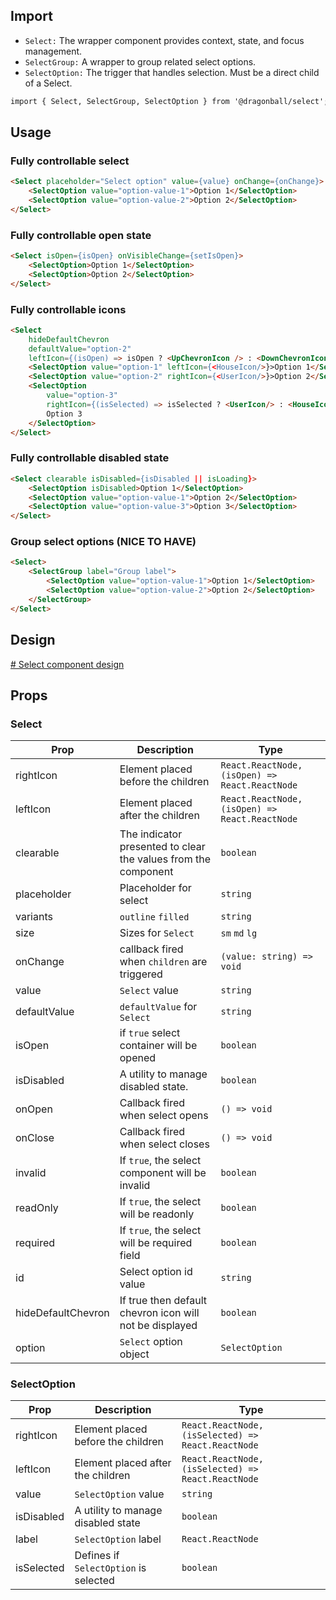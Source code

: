 ## Import

- `Select:` The wrapper component provides context, state, and focus management.
- `SelectGroup:` A wrapper to group related select options.
- `SelectOption:` The trigger that handles selection. Must be a direct child of a Select.

```html
import { Select, SelectGroup, SelectOption } from '@dragonball/select';
```

## Usage

### Fully controllable select
```html
<Select placeholder="Select option" value={value} onChange={onChange}>
    <SelectOption value="option-value-1">Option 1</SelectOption>
    <SelectOption value="option-value-2">Option 2</SelectOption>
</Select>
```

### Fully controllable open state
```html
<Select isOpen={isOpen} onVisibleChange={setIsOpen}>
    <SelectOption>Option 1</SelectOption>
    <SelectOption>Option 2</SelectOption>
</Select>
```

### Fully controllable icons
```html
<Select
    hideDefaultChevron
    defaultValue="option-2"
    leftIcon={(isOpen) => isOpen ? <UpChevronIcon /> : <DownChevronIcon />}>
    <SelectOption value="option-1" leftIcon={<HouseIcon/>}>Option 1</SelectOption>
    <SelectOption value="option-2" rightIcon={<UserIcon/>}>Option 2</SelectOption>
    <SelectOption
        value="option-3"
        rightIcon={(isSelected) => isSelected ? <UserIcon/> : <HouseIcon/>}>
        Option 3
    </SelectOption>
</Select>
```

### Fully controllable disabled state
```html
<Select clearable isDisabled={isDisabled || isLoading}>
    <SelectOption isDisabled>Option 1</SelectOption>
    <SelectOption value="option-value-1">Option 2</SelectOption>
    <SelectOption value="option-value-3">Option 3</SelectOption>
</Select>
```

### Group select options (NICE TO HAVE)
```html
<Select>
    <SelectGroup label="Group label">
        <SelectOption value="option-value-1">Option 1</SelectOption>
        <SelectOption value="option-value-2">Option 2</SelectOption>
    </SelectGroup>
</Select>
```

## Design

[# Select component design](https://www.figma.com/file/PHVkW8n5AbpBAu3KU2Qlt6/Select-component-mock)

## Props

### Select

| Prop                | Description                                                    | Type                                           |
|---------------------|----------------------------------------------------------------|------------------------------------------------|
| rightIcon           | Element placed before the children                             | `React.ReactNode, (isOpen) => React.ReactNode` |
| leftIcon            | Element placed after the children                              | `React.ReactNode, (isOpen) => React.ReactNode` |
| clearable           | The indicator presented to clear the values from the component | `boolean`                                      |
| placeholder         | Placeholder for select                                         | `string `                                      |
| variants            | `outline` `filled`                                              | `string`                                       |
| size                | Sizes for `Select`                                             | `sm` `md` `lg`                                 |
| onChange            | callback fired when `children` are triggered                    | `(value: string) => void`                      | |
| value               | `Select` value                                                 | `string`                                       |
| defaultValue        | `defaultValue` for `Select`                                    | `string`                                       |
| isOpen              | if `true` select container will be opened                      | `boolean`                                      |
| isDisabled          | A utility to manage disabled state.                            | `boolean`
| onOpen              | Callback fired when select opens                                | `() => void`
| onClose             | Callback fired when select closes                               | `() => void`
| invalid             | If `true`, the select component will be invalid                | `boolean`
| readOnly            | If `true`, the select will be readonly                         | `boolean`
| required            | If `true`, the select will be required field                    | `boolean`
| id                  | Select option id value                                         | `string`
| hideDefaultChevron  | If true then default chevron icon will not be displayed        | `boolean`
| option              | `Select` option object                                         | `SelectOption`


### SelectOption

| Prop       | Description                          | Type                                               |
|------------|--------------------------------------|----------------------------------------------------|
| rightIcon  | Element placed before the children   | `React.ReactNode, (isSelected) => React.ReactNode` |
| leftIcon   | Element placed after the children    | `React.ReactNode, (isSelected) => React.ReactNode` |
| value      | `SelectOption` value                 | `string`                                           |
| isDisabled | 	A utility to manage disabled state  | `boolean`                                          |
| label      | `SelectOption` label                 | `React.ReactNode`
| isSelected | Defines if `SelectOption` is selected | `boolean`
